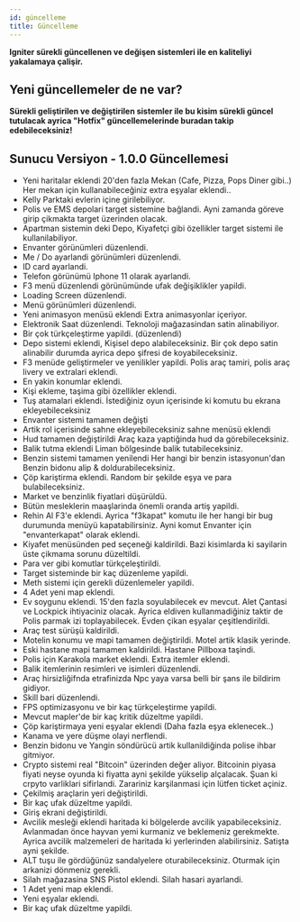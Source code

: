 ```yaml
---
id: güncelleme
title: Güncelleme
---
```


**Igniter sürekli güncellenen ve değişen sistemleri ile en kaliteliyi yakalamaya çalişir.**


## Yeni güncellemeler de ne var?

**Sürekli geliştirilen ve değiştirilen sistemler ile bu kisim sürekli güncel tutulacak ayrica "Hotfix" güncellemelerinde buradan takip edebileceksiniz!**

## Sunucu Versiyon - 1.0.0 Güncellemesi

- Yeni haritalar eklendi 20'den fazla Mekan (Cafe, Pizza, Pops Diner gibi..) Her mekan için kullanabileceğiniz extra eşyalar eklendi..
- Kelly Parktaki evlerin içine girilebiliyor.
- Polis ve EMS depolari target sistemine bağlandi. Ayni zamanda göreve girip çikmakta target üzerinden olacak.
- Apartman sistemin deki Depo, Kiyafetçi gibi özellikler target sistemi ile kullanilabiliyor.
- Envanter görünümleri düzenlendi.
- Me / Do ayarlandi görünümleri düzenlendi.
- ID card ayarlandi.
- Telefon görünümü Iphone 11 olarak ayarlandi.
- F3 menü düzenlendi görünümünde ufak değişiklikler yapildi.
- Loading Screen düzenlendi.
- Menü görünümleri düzenlendi.
- Yeni animasyon menüsü eklendi Extra animasyonlar içeriyor.
- Elektronik Saat düzenlendi. Teknoloji mağazasindan satin alinabiliyor.
- Bir çok türkçeleştirme yapildi. (düzenlendi)
- Depo sistemi eklendi, Kişisel depo alabileceksiniz. Bir çok depo satin alinabilir durumda ayrica depo şifresi de koyabileceksiniz.
- F3 menüde geliştirmeler ve yenilikler yapildi. Polis araç tamiri, polis araç livery ve extralari eklendi. 
- En yakin konumlar eklendi.
- Kişi ekleme, taşima gibi özellikler eklendi.
- Tuş atamalari eklendi. İstediğiniz oyun içerisinde ki komutu bu ekrana ekleyebileceksiniz
- Envanter sistemi tamamen değişti
- Artik rol içerisinde sahne ekleyebileceksiniz sahne menüsü eklendi
- Hud tamamen değiştirildi Araç kaza yaptiğinda hud da görebileceksiniz. 
- Balik tutma eklendi Liman bölgesinde balik tutabileceksiniz.
- Benzin sistemi tamamen yenilendi Her hangi bir benzin istasyonun'dan Benzin bidonu alip & doldurabileceksiniz.
- Çöp kariştirma eklendi. Random bir şekilde eşya ve para bulabileceksiniz.
- Market ve benzinlik fiyatlari düşürüldü.
- Bütün mesleklerin maaşlarinda önemli oranda artiş yapildi.
- Rehin Al F3'e eklendi. Ayrica "f3kapat" komutu ile her hangi bir bug durumunda menüyü kapatabilirsiniz. Ayni komut Envanter için "envanterkapat" olarak eklendi.
- Kiyafet menüsünden ped seçeneği kaldirildi. Bazi kisimlarda ki sayilarin üste çikmama sorunu düzeltildi.
- Para ver gibi komutlar türkçeleştirildi.
- Target sisteminde bir kaç düzenleme yapildi.
- Meth sistemi için gerekli düzenlemeler yapildi.
- 4 Adet yeni map eklendi.
- Ev soygunu eklendi. 15'den fazla soyulabilecek ev mevcut. Alet Çantasi ve Lockpick ihtiyaciniz olacak. Ayrica eldiven kullanmadiğiniz taktir de Polis parmak izi toplayabilecek. Evden çikan eşyalar çeşitlendirildi.
- Araç test sürüşü kaldirildi.
- Motelin konumu ve mapi tamamen değiştirildi. Motel artik klasik yerinde.
- Eski hastane mapi tamamen kaldirildi. Hastane Pillboxa taşindi.
- Polis için Karakola market eklendi. Extra itemler eklendi.
- Balik itemlerinin resimleri ve isimleri düzenlendi.
- Araç hirsizliğifnda etrafinizda Npc yaya varsa belli bir şans ile bildirim gidiyor.
- Skill bari düzenlendi.
- FPS optimizasyonu ve bir kaç türkçeleştirme yapildi.
- Mevcut mapler'de bir kaç kritik düzeltme yapildi.
- Çöp kariştirmaya yeni eşyalar eklendi (Daha fazla eşya eklenecek..)
- Kanama ve yere düşme olayi nerflendi.
- Benzin bidonu ve Yangin söndürücü artik kullanildiğinda polise ihbar gitmiyor.
- Crypto sistemi real "Bitcoin" üzerinden değer aliyor. Bitcoinin piyasa fiyati neyse oyunda ki fiyatta ayni şekilde yükselip alçalacak. Şuan ki crpyto varliklari sifirlandi. Zarariniz karşilanmasi için lütfen ticket açiniz.
- Çekilmiş araçlarin yeri değiştirildi.
- Bir kaç ufak düzeltme yapildi.
- Giriş ekrani değiştirildi.
- Avcilik mesleği eklendi haritada ki bölgelerde avcilik yapabileceksiniz. Avlanmadan önce hayvan yemi kurmaniz ve beklemeniz gerekmekte. Ayrica avcilik malzemeleri de haritada ki yerlerinden alabilirsiniz. Satişta ayni şekilde.
- ALT tuşu ile gördüğünüz sandalyelere oturabileceksiniz. Oturmak için arkanizi dönmeniz gerekli.
- Silah mağazasina SNS Pistol eklendi.  Silah hasari ayarlandi.
- 1 Adet yeni map eklendi.
- Yeni eşyalar eklendi.
- Bir kaç ufak düzeltme yapildi.